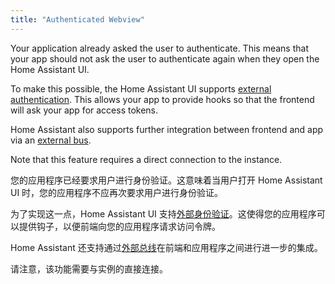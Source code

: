 ```yaml
---
title: "Authenticated Webview"
---
```


Your application already asked the user to authenticate. This means that your app should not ask the user to authenticate again when they open the Home Assistant UI.

To make this possible, the Home Assistant UI supports [external authentication](frontend/external-authentication.md). This allows your app to provide hooks so that the frontend will ask your app for access tokens.

Home Assistant also supports further integration between frontend and app via an [external bus](frontend/external-bus.md).

Note that this feature requires a direct connection to the instance.

您的应用程序已经要求用户进行身份验证。这意味着当用户打开 Home Assistant UI 时，您的应用程序不应再次要求用户进行身份验证。

为了实现这一点，Home Assistant UI 支持[外部身份验证](frontend/external-authentication.md)。这使得您的应用程序可以提供钩子，以便前端向您的应用程序请求访问令牌。

Home Assistant 还支持通过[外部总线](frontend/external-bus.md)在前端和应用程序之间进行进一步的集成。

请注意，该功能需要与实例的直接连接。